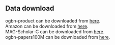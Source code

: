 ## Data download
ogbn-product can be downloaded from [here](https).  
Amazon can be downloaded from [here](https).  
MAG-Scholar-C can be downloaded from [here](https://v50tome-my.sharepoint.com/:f:/g/personal/lsq_v50tome_onmicrosoft_com/EgV5_AHINy9HiEysga07hwEBpDge2d-YIwAJP3yRhcSVSg).  
ogbn-papers100M can be downloaded from [here](https).
